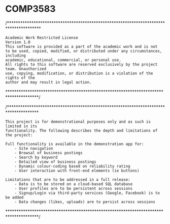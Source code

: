 # COMP3583

/***************************************************************************************

    Academic Work Restricted License
    Version 1.0
    This software is provided as a part of the academic work and is not
    to be used, copied, modified, or distributed under any circumstances, including
    academic, educational, commercial, or personal use.
    All rights to this software are reserved exclusively by the project team. Unauthorized
    use, copying, modification, or distribution is a violation of the rights of the
    author and may result in legal action.
    
**************************************************************************************/


/**************************************************************************************

    This project is for demonstrational purposes only and as such is limited in its
    functionality. The following describes the depth and limitations of the project:

    Full functionality is available in the demonstration app for:
        - Site navigation
        - Browsal of business postings
        - Search by keyword
        - Detailed view of business postings
        - Dynamic colour-coding based on reliability rating
        - User interaction with front-end elements (ie buttons)

    Limitations that are to be addressed in a full release:
        - Data is to be stored on a cloud-based SQL database
        - User profiles are to be persistent across sessions
        - Signup/Login via third-party services (Google, Facebook) is to be added
        - Data changes (likes, uploads) are to persist across sessions

**************************************************************************************/
